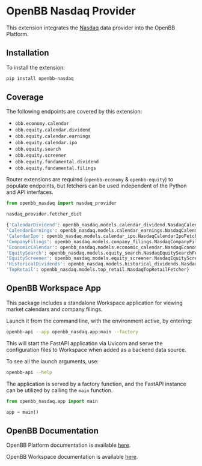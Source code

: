 # OpenBB Nasdaq Provider

This extension integrates the [Nasdaq](https://www.nasdaq.com) data provider into the OpenBB Platform.

## Installation

To install the extension:

```bash
pip install openbb-nasdaq
```

## Coverage

The following endpoints are covered by this extension:

- `obb.economy.calendar`
- `obb.equity.calendar.dividend`
- `obb.equity.calendar.earnings`
- `obb.equity.calendar.ipo`
- `obb.equity.search`
- `obb.equity.screener`
- `obb.equity.fundamental.dividend`
- `obb.equity.fundamental.filings`

Router extensions are required (`openbb-economy` & `openbb-equity`) to populate endpoints, but fetchers can be used independent of the Python and API interfaces.

```python
from openbb_nasdaq import nasdaq_provider

nasdaq_provider.fetcher_dict
```

```python
{'CalendarDividend': openbb_nasdaq.models.calendar_dividend.NasdaqCalendarDividendFetcher,
'CalendarEarnings': openbb_nasdaq.models.calendar_earnings.NasdaqCalendarEarningsFetcher,
'CalendarIpo': openbb_nasdaq.models.calendar_ipo.NasdaqCalendarIpoFetcher,
'CompanyFilings': openbb_nasdaq.models.company_filings.NasdaqCompanyFilingsFetcher,
'EconomicCalendar': openbb_nasdaq.models.economic_calendar.NasdaqEconomicCalendarFetcher,
'EquitySearch': openbb_nasdaq.models.equity_search.NasdaqEquitySearchFetcher,
'EquityScreener': openbb_nasdaq.models.equity_screener.NasdaqEquityScreenerFetcher,
'HistoricalDividends': openbb_nasdaq.models.historical_dividends.NasdaqHistoricalDividendsFetcher,
'TopRetail': openbb_nasdaq.models.top_retail.NasdaqTopRetailFetcher}
```

## OpenBB Workspace App

This package includes a standalone Workspace application for viewing market calendars and company filings.

Launch it from the command line, with the environment active, by entering:

```sh
openbb-api --app openbb_nasdaq.app:main --factory
```

This will start the FastAPI application via Uvicorn and serve the configuration files to Workspace when added as a backend data source.

To see all the launch arguments, use:

```sh
openbb-api --help
```

The application is served by a factory function, and the FastAPI instance can be utilized by calling the `main` function.

```python
from openbb_nasdaq.app import main

app = main()
```

## OpenBB Documentation

OpenBB Platform documentation is available [here](https://docs.openbb.co/platform).

OpenBB Workspace documentation is available [here](https://docs.openbb.co/workspace).
